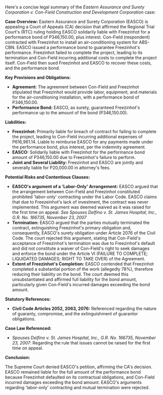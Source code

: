 Here's a concise legal summary of the *Eastern Assurance and Surety Corporation v. Con-Field Construction and Development Corporation* case:

**Case Overview:** Eastern Assurance and Surety Corporation (EASCO) is appealing a Court of Appeals (CA) decision that affirmed the Regional Trial Court's (RTC) ruling holding EASCO solidarily liable with Freezinhot for a performance bond of P346,150.00, plus interest. Con-Field (respondent) contracted with Freezinhot to install an air-conditioning system for ABS-CBN. EASCO issued a performance bond to guarantee Freezinhot's performance. Freezinhot failed to complete the project, leading to its termination and Con-Field incurring additional costs to complete the project itself. Con-Field then sued Freezinhot and EASCO to recover these costs, and the performance bond.

**Key Provisions and Obligations:**

*   **Agreement:** The agreement between Con-Field and Freezinhot stipulated that Freezinhot would provide labor, equipment, and materials for the air-conditioning installation, with a performance bond of P346,150.00.
*   **Performance Bond:** EASCO, as surety, guaranteed Freezinhot's performance up to the amount of the bond (P346,150.00).

**Liabilities:**

*   **Freezinhot:** Primarily liable for breach of contract for failing to complete the project, leading to Con-Field incurring additional expenses of P616,961.14. Liable to reimburse EASCO for any payments made under the performance bond, plus interest, per the indemnity agreement.
*   **EASCO:** Solidarily liable with Freezinhot for the performance bond amount of P346,150.00 due to Freezinhot's failure to perform.
*   **Joint and Several Liability:** Freezinhot and EASCO are jointly and severally liable for P20,000.00 in attorney's fees.

**Potential Risks and Contentious Clauses:**

*   **EASCO's argument of a 'Labor-Only' Arrangement:** EASCO argued that the arrangement between Con-Field and Freezinhot constituted prohibited 'labor-only' contracting under the Labor Code. EASCO claims that due to Freezeinhot's lack of investment, the contract was never implemented. This argument was deemed waived as it was raised for the first time on appeal. *See Spouses Delfino v. St. James Hospital, Inc., G.R. No. 166735, November 23, 2007*
*   **Termination:** EASCO argued that the parties mutually terminated the contract, extinguishing Freezinhot's primary obligation and, consequently, EASCO's surety obligation under Article 2076 of the Civil Code. The court rejected this argument, stating that Con-Field's acceptance of Freezinhot's termination was due to Freezinhot's default and did not constitute a waiver of Con-Field's right to seek damages and enforce the bond under the Article VI (FAILURE TO COMPLETE; LIQUIDATED DAMAGES; RIGHT TO TAKE OVER) of the Agreement.
*   **Extent of Freezinhot's Completion:** EASCO contended that Freezinhot completed a substantial portion of the work (allegedly 78%), therefore reducing their liability on the bond. The court deemed this unsubstantiated and affirmed full liability for the bond amount, particularly given Con-Field's incurred damages exceeding the bond amount.

**Statutory References:**

*   **Civil Code Articles 2052, 2063, 2076:** Referenced regarding the nature of guaranty, compromise, and the extinguishment of guarantor obligations.

**Case Law Referenced:**

*   *Spouses Delfino v. St. James Hospital, Inc., G.R. No. 166735, November 23, 2007*: Regarding the rule that issues cannot be raised for the first time on appeal.

**Conclusion:**

The Supreme Court denied EASCO's petition, affirming the CA's decision. EASCO remained liable for the full amount of the performance bond because Freezinhot defaulted on its contractual obligations, and Con-Field incurred damages exceeding the bond amount. EASCO's arguments regarding 'labor-only' contracting and mutual termination were rejected.

